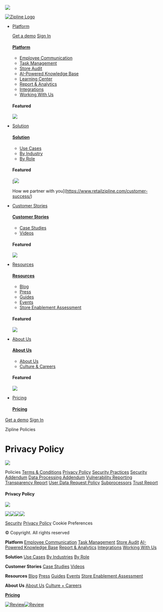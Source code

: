 ![](https://px.ads.linkedin.com/collect/?pid=65702&fmt=gif)          

[![Zipline Logo](/wp-content/uploads/2021/08/Zipline-Logo-Pink.png)](https://www.retailzipline.com/)

* [Platform](javascript:void(0))
    
    [Get a demo](https://www.retailzipline.com/request-demo) [Sign In](https://service.retailzipline.com/account/organization)
    
    #### [Platform](javascript:void(0))
    
    * [Employee Communication](https://www.retailzipline.com/platform/employee-communication/)
    * [Task Management](https://www.retailzipline.com/platform/task-management/)
    * [Store Audit](https://www.retailzipline.com/platform/Store-Audit)
    * [AI-Powered Knowledge Base](https://www.retailzipline.com/platform/Knowledge-Base)
    * [Learning Center](https://www.retailzipline.com/platform/learning-center/)
    * [Report & Analytics](https://www.retailzipline.com/platform/reporting-analytics/)
    * [Integrations](https://www.retailzipline.com/platform/Integrations)
    * [Working With Us](https://www.retailzipline.com/platform/working-with-us/)
    
    #### Featured
    
    [![](/wp-content/uploads/2022/08/aspire-campaign-nav-thumb.jpeg)](https://www.retailzipline.com/store-enablement-assessment-lp/)
    
* [Solution](javascript:void(0))
    
    #### [Solution](javascript:void(0))
    
    * [Use Cases](https://www.retailzipline.com/use-cases)
    * [By Industry](https://www.retailzipline.com/industries)
    * [By Role](https://www.retailzipline.com/by-role/)
    
    #### Featured
    
    [![](/wp-content/uploads/2021/09/customer-success-menu-thumbnail.jpg)
    
    How we partner with you](https://www.retailzipline.com/customer-success/)
    
* [Customer Stories](javascript:void(0))
    
    #### [Customer Stories](javascript:void(0))
    
    * [Case Studies](https://www.retailzipline.com/our-case-studies)
    * [Videos](https://www.retailzipline.com/videos)
    
    #### Featured
    
    [![](/wp-content/uploads/2022/08/aspire-campaign-nav-thumb.jpeg)](https://www.retailzipline.com/store-enablement-assessment-lp/)
    
* [Resources](javascript:void(0))
    
    #### [Resources](javascript:void(0))
    
    * [Blog](https://www.retailzipline.com/our-blog)
    * [Press](https://www.retailzipline.com/our-press)
    * [Guides](https://www.retailzipline.com/our-guides)
    * [Events](https://www.retailzipline.com/resources/events)
    * [Store Enablement Assessment](https://www.retailzipline.com/store-enablement-assessment-lp/)
    
    #### Featured
    
    [![](/wp-content/uploads/2022/08/aspire-campaign-nav-thumb.jpeg)](https://www.retailzipline.com/store-enablement-assessment-lp/)
    
* [About Us](javascript:void(0))
    
    #### [About Us](javascript:void(0))
    
    * [About Us](https://www.retailzipline.com/about-us)
    * [Culture & Careers](https://www.retailzipline.com/culture-careers)
    
    #### Featured
    
    [![](/wp-content/uploads/2022/08/aspire-campaign-nav-thumb.jpeg)](https://www.retailzipline.com/store-enablement-assessment-lp/)
    
* [Pricing](https://www.retailzipline.com/our-pricing)
    
    #### [Pricing](https://www.retailzipline.com/our-pricing)
    
[](#)

[Get a demo](https://www.retailzipline.com/get-a-demo) [Sign In](https://service.retailzipline.com/account/organization)

Zipline Policies

Privacy Policy
==============

![](/wp-content/uploads/2023/03/policy-section-hero.jpeg)

Policies [Terms & Conditions](https://www.retailzipline.com/terms-and-conditions) [Privacy Policy](https://www.retailzipline.com/privacy-policy) [Security Practices](https://www.retailzipline.com/security) [Security Addendum](https://www.retailzipline.com/security-addendum/) [Data Processing Addendum](https://www.retailzipline.com/data-processing-addendum/) [Vulnerability Reporting](https://www.retailzipline.com/vulnerability-reporting) [Transparency Report](https://www.retailzipline.com/transparency-report) [User Data Request Policy](https://www.retailzipline.com/user-data-request-policy) [Subprocessors](https://www.retailzipline.com/subprocessors) [Trust Report](https://trust.getzipline.com/)

#### Privacy Policy

[![](/wp-content/uploads/2021/08/Zipline-Logo-Pink.png)](https://www.retailzipline.com/)

 [![](/wp-content/uploads/2023/01/facebook-icon.png)](https://www.facebook.com/ZiplineInc)[![](/wp-content/uploads/2023/01/twitter-icon.png)](https://twitter.com/Zipline_Inc)[![](/wp-content/uploads/2023/01/linkedin-icon.png)](https://www.linkedin.com/company/get-zipline/)[![](/wp-content/uploads/2023/01/instagram-icon.png)](https://www.instagram.com/poweredbyzipline/)

[Security](https://www.retailzipline.com/security) [Privacy Policy](https://www.retailzipline.com/privacy-policy) Cookie Preferences

© Copyright. All rights reserved

**Platform** [Employee Communication](https://www.retailzipline.com/platform/employee-communication/) [Task Management](https://www.retailzipline.com/platform/task-management/) [Store Audit](https://www.retailzipline.com/platform/Store-Audit/) [AI-Powered Knowledge Base](https://www.retailzipline.com/platform/Knowledge-Base/) [Report & Analytics](https://www.retailzipline.com/platform/reporting-analytics/) [Integrations](https://www.retailzipline.com/platform/Integrations/) [Working With Us](https://www.retailzipline.com/platform/working-with-us/)

**Solution** [Use Cases](https://www.retailzipline.com/use-cases) [By Industries](https://www.retailzipline.com/industries) [By Role](https://www.retailzipline.com/by-role/)

**Customer Stories** [Case Studies](https://www.retailzipline.com/our-case-studies/) [Videos](https://www.retailzipline.com/videos/)

**Resources** [Blog](https://www.retailzipline.com/our-blog/) [Press](https://www.retailzipline.com/our-press/) [Guides](https://www.retailzipline.com/our-guides/) [Events](https://www.retailzipline.com/resources/events) [Store Enablement Assessment](https://www.retailzipline.com/store-enablement-assessment-lp/)

**About Us** [About Us](https://www.retailzipline.com/about-us/) [Culture + Careers](https://www.retailzipline.com/culture-careers/)

[**Pricing**](https://www.retailzipline.com/our-pricing/)

 [![Review](https://www.greatplacetowork.com/images/profiles/7011467/companyBadge.png)](https://www.greatplacetowork.com/certified-company/7011467 "Rating and Review")[![Review](https://getzipline.com/wp-content/uploads/2022/03/great-place-to-work-canada-2022-2023.png)](https://www.greatplacetowork.com/certified-company/7011467 "Rating and Review")